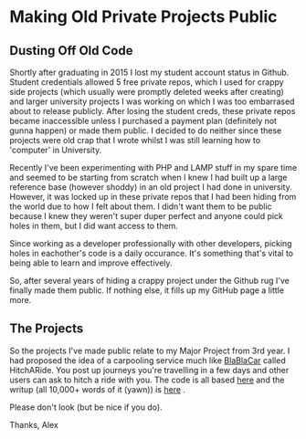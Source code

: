# Making Old Private Projects Public

## Dusting Off Old Code

Shortly after graduating in 2015 I lost my student account status in Github. Student credentials allowed 5 free private repos, which I used for crappy side projects (which usually were promptly deleted weeks after creating) and larger university projects I was working on which I was too embarrased about to release publicly. After losing the student creds, these private repos became inaccessible unless I purchased a payment plan (definitely not gunna happen) or made them public. I decided to do neither since these projects were old crap that I wrote whilst I was still learning how to 'computer' in University.

Recently I've been experimenting with PHP and LAMP stuff in my spare time and seemed to be starting from scratch when I knew I had built up a large reference base (however shoddy) in an old project I had done in university. However, it was locked up in these private repos that I had been hiding from the world due to how I felt about them. I didn't want them to be public because I knew they weren't super duper perfect and anyone could pick holes in them, but I did want access to them.

Since working as a developer professionally with other developers, picking holes in eachother's code is a daily occurance. It's something that's vital to being able to learn and improve effectively.

So, after several years of hiding a crappy project under the Github rug I've finally made them public. If nothing else, it fills up my GitHub page a little more.

## The Projects

So the projects I've made public relate to my Major Project from 3rd year. I had proposed the idea of a carpooling service much like [BlaBlaCar](https://www.blablacar.co.uk/) called HitchARide. You post up journeys you're travelling in a few days and other users can ask to hitch a ride with you. The code is all based [here](https://github.com/alexroan/major_project) and the writup (all 10,000+ words of it (yawn)) is [here](https://github.com/alexroan/MajorProjectDocs) . 

Please don't look (but be nice if you do). 

Thanks,
Alex